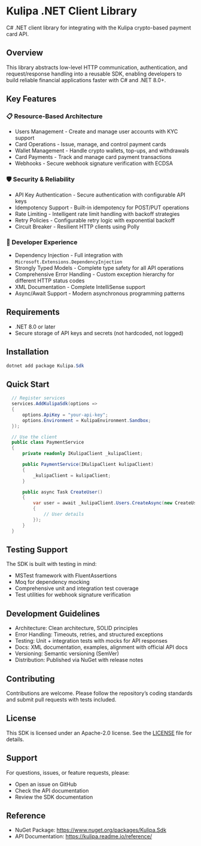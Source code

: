 # Kulipa .NET Client Library

C# .NET client library for integrating with the Kulipa crypto-based payment card API.  

## Overview
This library abstracts low-level HTTP communication, authentication, and request/response handling into a reusable SDK, enabling developers to build reliable financial applications faster with C# and .NET 8.0+.

## Key Features
### 📋 Resource-Based Architecture
  - Users Management - Create and manage user accounts with KYC support
  - Card Operations - Issue, manage, and control payment cards
  - Wallet Management - Handle crypto wallets, top-ups, and withdrawals
  - Card Payments - Track and manage card payment transactions
  - Webhooks - Secure webhook signature verification with ECDSA

### 🛡️ Security & Reliability
  - API Key Authentication - Secure authentication with configurable API keys
  - Idempotency Support - Built-in idempotency for POST/PUT operations
  - Rate Limiting - Intelligent rate limit handling with backoff strategies
  - Retry Policies - Configurable retry logic with exponential backoff
  - Circuit Breaker - Resilient HTTP clients using Polly

### 🔧 Developer Experience
  - Dependency Injection - Full integration with `Microsoft.Extensions.DependencyInjection`
  - Strongly Typed Models - Complete type safety for all API operations
  - Comprehensive Error Handling - Custom exception hierarchy for different HTTP status codes
  - XML Documentation - Complete IntelliSense support
  - Async/Await Support - Modern asynchronous programming patterns

## Requirements
- .NET 8.0 or later
- Secure storage of API keys and secrets (not hardcoded, not logged)

## Installation

```powershell
dotnet add package Kulipa.Sdk
```

## Quick Start
```csharp
  // Register services
  services.AddKulipaSdk(options =>
  {
      options.ApiKey = "your-api-key";
      options.Environment = KulipaEnvironment.Sandbox;
  });

  // Use the client
  public class PaymentService
  {
      private readonly IKulipaClient _kulipaClient;

      public PaymentService(IKulipaClient kulipaClient)
      {
          _kulipaClient = kulipaClient;
      }

      public async Task CreateUser()
      {
          var user = await _kulipaClient.Users.CreateAsync(new CreateUserRequest
          {
              // User details
          });
      }
  }
```

## Testing Support
The SDK is built with testing in mind:
  - MSTest framework with FluentAssertions
  - Moq for dependency mocking
  - Comprehensive unit and integration test coverage
  - Test utilities for webhook signature verification
  
## Development Guidelines
- Architecture: Clean architecture, SOLID principles
- Error Handling: Timeouts, retries, and structured exceptions
- Testing: Unit + integration tests with mocks for API responses
- Docs: XML documentation, examples, alignment with official API docs
- Versioning: Semantic versioning (SemVer)
- Distribution: Published via NuGet with release notes

## Contributing
Contributions are welcome. Please follow the repository’s coding standards and submit pull requests with tests included.

## License
This SDK is licensed under an Apache-2.0 license. See the [LICENSE](https://github.com/Beans-BV/kulipa-dotnet-sdk/blob/master/LICENSE.txt) file for details.

## Support
For questions, issues, or feature requests, please:
- Open an issue on GitHub
- Check the API documentation
- Review the SDK documentation
  
## Reference
- NuGet Package: https://www.nuget.org/packages/Kulipa.Sdk
- API Documentation: https://kulipa.readme.io/reference/